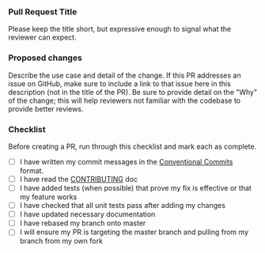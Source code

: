 ### Pull Request Title
Please keep the title short, but expressive enough to signal what the reviewer can expect.

### Proposed changes
Describe the use case and detail of the change. If this PR addresses an issue
on GitHub, make sure to include a link to that issue here in this description
(not in the title of the PR). Be sure to provide detail on the "Why" of the 
change; this will help reviewers not familiar with the codebase to provide better
reviews.

### Checklist
Before creating a PR, run through this checklist and mark each as complete.

- [ ] I have written my commit messages in the [Conventional Commits](https://www.conventionalcommits.org/en/v1.0.0/) format.
- [ ] I have read the [CONTRIBUTING](/CONTRIBUTING.md) doc
- [ ] I have added tests (when possible) that prove my fix is effective or that my feature works
- [ ] I have checked that all unit tests pass after adding my changes
- [ ] I have updated necessary documentation
- [ ] I have rebased my branch onto master
- [ ] I will ensure my PR is targeting the master branch and pulling from my branch from my own fork
